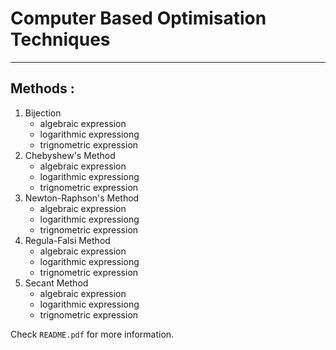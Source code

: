 # Computer Based Optimisation Techniques

- - - -

## Methods :

1. Bijection
    * algebraic expression 
    * logarithmic expressiong
    * trignometric expression
2. Chebyshew's Method
    * algebraic expression 
    * logarithmic expressiong
    * trignometric expression
3. Newton-Raphson's Method
    * algebraic expression 
    * logarithmic expressiong
    * trignometric expression
4. Regula-Falsi Method
    * algebraic expression 
    * logarithmic expressiong
    * trignometric expression
5. Secant Method
    * algebraic expression 
    * logarithmic expressiong
    * trignometric expression

Check `README.pdf` for more information.

